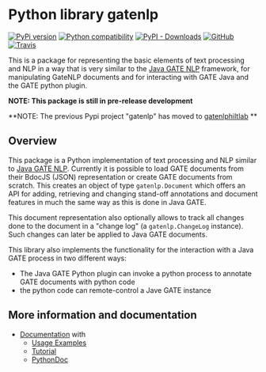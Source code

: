# Python library gatenlp

[![PyPi version](https://img.shields.io/pypi/v/gatenlp.svg)](https://pypi.python.org/pypi/gatenlp/)
[![Python compatibility](https://img.shields.io/pypi/pyversions/gatenlp.svg)](https://pypi.python.org/pypi/gatenlp/)
[![PyPI - Downloads](https://img.shields.io/pypi/dm/gatenlp)](https://pypistats.org/packages/gatenlp)
[![GitHub](https://img.shields.io/github/license/GateNLP/python-gatenlp.svg)](LICENSE.txt)
[![Travis](https://travis-ci.com/GateNLP/python-gatenlp.svg?branch=master)](https://travis-ci.com/github/GateNLP/python-gatenlp)

This is a package for representing the basic elements of text processing
and NLP in a way that is very similar to the
[Java GATE NLP](https://gate.ac.uk/)
framework, 
for manipulating GateNLP documents and
for interacting with GATE Java and the GATE python plugin.

**NOTE: This package is still in pre-release development**

**NOTE: The previous Pypi project "gatenlp" has moved to [gatenlphiltlab](https://github.com/nickwbarber/gatenlphiltlab) **

## Overview

This package is a Python implementation of text processing and NLP similar to
[Java GATE NLP](https://gate.ac.uk/).
Currently it is possible to load GATE documents from their BdocJS (JSON) representation
or create GATE documents from scratch. This creates an object of type
`gatenlp.Document` which offers an API for adding, retrieving and changing
stand-off annotations and document features
in much the same way as this is done in Java GATE.

This document representation also optionally allows to track all changes
done to the document in a "change log" (a `gatenlp.ChangeLog` instance).
Such changes can later be applied to Java GATE documents.

This library also implements the functionality for the interaction with
a Java GATE process in two different ways:
* The Java GATE Python plugin can invoke a python process to annotate GATE documents
  with python code
* the python code can remote-control a Jave GATE instance

## More information and documentation

* [Documentation](https://gatenlp.github.io/python-gatenlp/) with
  * [Usage Examples](https://gatenlp.github.io/python-gatenlp/usage-examples)
  * [Tutorial](https://gatenlp.github.io/python-gatenlp/tutorial) 
  * [PythonDoc](https://gatenlp.github.io/python-gatenlp/pythondoc/)
